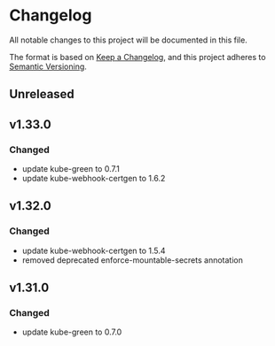 # Changelog

All notable changes to this project will be documented in this file.

The format is based on [Keep a Changelog](https://keepachangelog.com/en/1.0.0/),
and this project adheres to [Semantic Versioning](https://semver.org/spec/v2.0.0.html).

## Unreleased

## v1.33.0

### Changed

- update kube-green to 0.7.1
- update kube-webhook-certgen to 1.6.2

## v1.32.0

### Changed

- update kube-webhook-certgen to 1.5.4
- removed deprecated enforce-mountable-secrets annotation

## v1.31.0

### Changed

- update kube-green to 0.7.0
